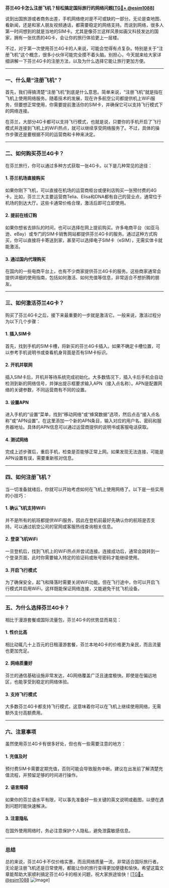 **芬兰4G卡怎么注册飞机？轻松搞定国际旅行的网络问题[[TG💪+ @esim1088](https://t.me/s/esim1088)]**

说到出国旅游或者商务出差，手机网络绝对是不可或缺的一部分。无论是查地图、看新闻，还是和家人朋友视频通话，都需要稳定的网络支持。而说到网络，很多人第一时间想到的就是当地的SIM卡。尤其是像芬兰这样风景如画又科技发达的国家，拥有一张优质的4G卡，会让你的旅行体验更上一层楼。

不过，对于第一次使用芬兰4G卡的人来说，可能会觉得有点复杂。特别是关于“注册飞机”这个概念，很多小伙伴可能完全摸不着头脑。别担心，今天就来给大家详细讲解一下芬兰4G卡的注册方法，以及为什么选择它能让旅行更加方便。

---

### **一、什么是“注册飞机”？**

首先，我们得搞清楚“注册飞机”到底是什么意思。简单来说，“注册飞机”就是指在飞机上使用网络服务。随着技术的发展，现在许多航空公司都提供机上WiFi服务，但要想正常使用，你需要提前激活你的SIM卡，并确保它可以支持飞行模式下的网络连接。

在芬兰，大部分4G卡都可以支持飞行模式，也就是说，只要你的手机开启了飞行模式并连接到飞机上的WiFi热点，就可以继续享受网络服务了。不过，具体的操作步骤还是要根据不同的运营商和卡种来决定。

---

### **二、如何购买芬兰4G卡？**

在芬兰旅行，你可以通过多种方式获取一张4G卡。以下是几种常见的途径：

#### **1. 芬兰机场直接购买**
如果你刚下飞机，可以直接在机场的运营商柜台或便利店购买一张预付费的4G卡。比如，芬兰三大主要运营商Telia、Elisa和DNA都有自己的营业点，通常位于机场的到达大厅。这些卡通常价格合理，激活后即可立即使用。

#### **2. 提前在线订购**
如果你想省去排队的时间，也可以选择在网上提前购买。许多电商平台（如亚马逊、eBay）或专门的SIM卡销售网站都提供芬兰4G卡的服务。通过这种方式购买，你可以直接将卡寄送到家，甚至可以选择电子SIM卡（eSIM），无需实体卡就能激活。

#### **3. 通过国内代理购买**
在国内的一些电商平台上，也有不少商家提供芬兰4G卡的服务。这些商家通常会提供详细的使用指南，包括如何激活、如何充值等信息，非常适合不想折腾的朋友。

---

### **三、如何激活芬兰4G卡？**

购买了芬兰4G卡之后，接下来最重要的一步就是激活它。一般来说，激活过程分为以下几个步骤：

#### **1. 插入SIM卡**
首先，找到手机的SIM卡槽，将新买的芬兰4G卡插入。如果不确定卡槽位置，可以参考手机说明书或查看机身背面是否有SIM卡标识。

#### **2. 开机并联网**
插入SIM卡后，开机并等待系统完成初始化。大多数情况下，插入卡后手机会自动检测到新的网络信号，并弹出提示框要求输入APN（接入点名称）。APN是配置网络的关键参数，不同运营商有不同的设置。

#### **3. 设置APN**
进入手机的“设置”菜单，找到“移动网络”或“蜂窝数据”选项，然后点击“接入点名称”或“APN设置”。在这里添加一个新的APN条目，输入对应的用户名、密码和服务器地址。具体的APN信息可以通过运营商提供的说明书或客服电话获取。

#### **4. 测试网络**
完成上述步骤后，重启手机，检查是否能够正常上网。如果发现无法连接，可能是APN设置有误，需要重新核对信息。

---

### **四、如何注册飞机？**

当一切准备就绪后，你就可以开始考虑如何在飞机上使用网络了。以下是一些实用的小技巧：

#### **1. 确认飞机支持WiFi**
并不是所有的航班都提供WiFi服务，因此在登机前最好先确认你的航班是否支持。可以通过航空公司的官网或客服热线查询相关信息。

#### **2. 登录飞机WiFi**
一旦登机后，找到飞机上的WiFi热点并尝试连接。连接成功后，通常会跳转到一个登录页面，此时你需要输入特定的验证码或账号密码才能继续使用。

#### **3. 开启飞行模式**
为了确保安全，起飞和降落时需要关闭WiFi功能。但在飞行途中，你可以开启飞行模式并启用WiFi，这样既能保证网络连接，又能避免干扰飞机设备。

---

### **五、为什么选择芬兰4G卡？**

相比于漫游套餐或国际流量包，芬兰4G卡的优势显而易见：

#### **1. 性价比高**
相比动辄几十上百元的日租漫游套餐，芬兰本地4G卡的价格更为亲民，而且流量也更加充足。

#### **2. 网络质量好**
芬兰的通信基础设施非常发达，4G网络覆盖广泛且速度极快。即使是在偏远地区，也能享受到稳定的网络体验。

#### **3. 支持飞行模式**
大多数芬兰4G卡都支持飞行模式，这意味着你可以在飞机上继续使用网络，无需额外支付高额费用。

---

### **六、注意事项**

虽然使用芬兰4G卡有很多好处，但也有一些需要注意的地方：

#### **1. 充值及时**
预付费SIM卡需要定期充值，否则可能会导致服务中断。建议在出发前了解清楚充值流程，并预留足够的时间进行操作。

#### **2. 语言障碍**
如果你的芬兰语水平有限，可以事先准备好一些关键的英文说明或截图，以便在遇到问题时能快速解决。

#### **3. 注意隐私**
在国外使用网络时，务必注意保护个人隐私，避免泄露敏感信息。

---

### **总结**

总的来说，芬兰4G卡不仅价格实惠，而且网络质量一流，非常适合国际旅行者。无论是注册飞机还是日常使用，都能让你的旅行变得更加便捷和愉快。希望这篇文章能帮助大家顺利搞定芬兰4G卡的相关问题，祝大家旅途愉快！[[TG💪+ @esim1088](https://t.me/s/esim1088) ![Image](https://i.postimg.cc/4NQfJmqS/Snipaste-2025-05-13-00-14-12.png)]